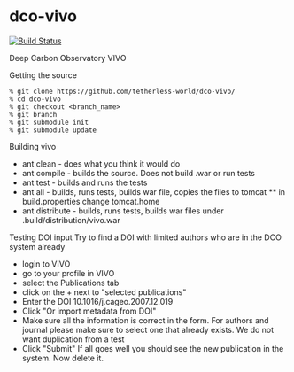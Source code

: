 dco-vivo
========

[![Build Status](https://travis-ci.org/tetherless-world/dco-vivo.svg)](https://travis-ci.org/tetherless-world/dco-vivo)

Deep Carbon Observatory VIVO

Getting the source
```
% git clone https://github.com/tetherless-world/dco-vivo/
% cd dco-vivo
% git checkout <branch_name>
% git branch
% git submodule init
% git submodule update
```

Building vivo
* ant clean - does what you think it would do
* ant compile - builds the source. Does not build .war or run tests
* ant test - builds and runs the tests
* ant all - builds, runs tests, builds war file, copies the files to tomcat
** in build.properties change tomcat.home
* ant distribute - builds, runs tests, builds war files under .build/distribution/vivo.war

Testing DOI input
Try to find a DOI with limited authors who are in the DCO system already
* login to VIVO
* go to your profile in VIVO
* select the Publications tab
* click on the + next to "selected publications"
* Enter the DOI 10.1016/j.cageo.2007.12.019
* Click "Or import metadata from DOI"
* Make sure all the information is correct in the form. For authors and
journal please make sure to select one that already exists. We do not
want duplication from a test
* Click "Submit"
If all goes well you should see the new publication in the system. Now
delete it.


